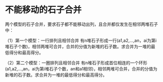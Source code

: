 不能移动的石子合并
========

两个模型的石子合并，要求石子都不能移动出列，且合并都仅发生在相邻两堆石子中：

（1）第一个模型：一行排列且相邻合并
有n堆石子形成一行(a1,a2,…,an，ai为第i堆石子个数)，相邻两堆可合并，合并的分值为新堆的石子数。求合并为一堆的最低得分和最高得分。

（2）第二个模型：一圈排列且相邻合并
有n堆石子形成首位相连的一个环形(a1,a2,…,an，ai为第i堆石子个数，an和a1相邻)，相邻两堆可合并，合并的分值为新堆的石子数。求合并为一堆的最低得分和最高得分。
